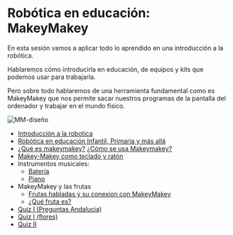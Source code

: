 # Robótica en educación: MakeyMakey 

En esta sesión vamos a aplicar todo lo aprendido en una introducción a la robótica.

Hablaremos cómo introducirla en educación, de equipos y kits que podemos usar para trabajarla.

Pero sobre todo hablaremos de una herramienta fundamental como es MakeyMakey que nos permite sacar nuestros programas de la pantalla del ordenador y trabajar en el mundo físico.

![MM-diseño](./images/MM-diseño.jpg)


* [Introducción a la robotica](./RoboticaIntroduccion.md)
* [Robótica en educación Infantil, Primaria y más allá](./RoboticaPrimaria.md)
* [¿Qué es makeymakey?](./MakeyMakey/QueEsMM.md) [¿Cómo se usa Makeymakey?](./MakeyMakey/QueEsMM.md#c%C3%B3mo-se-usa)
* [Makey-Makey como teclado y ratón](./MakeyMakey/MMComoTecladoRraton.md)
* Instrumentos musicales:
    * [Batería](./MakeyMakey/musica.md)
    * [Piano](./MakeyMakey/musica.md#piano)
* MakeyMakey y las frutas
    * [Frutas habladas y su conexion con MakeyMakey](./MakeyMakey/Frutas.md)
    * [¿Qué fruta es?](./MakeyMakey/Frutas.md#ejemplo-qu%C3%A9-fruta-soy)
* [Quiz I (Preguntas Andalucia)](./MakeyMakey/quiz.md)
* [Quiz I (flores)](./MakeyMakey/quiz.md)
* [Quiz II](./MakeyMakey/QuizII.md)